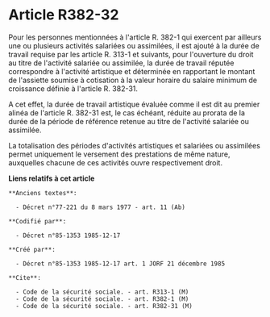 # Article R382-32

Pour les personnes mentionnées à l'article R. 382-1 qui exercent par ailleurs une ou plusieurs activités salariées ou
assimilées, il est ajouté à la durée de travail requise par les article R. 313-1 et suivants, pour l'ouverture du droit au
titre de l'activité salariée ou assimilée, la durée de travail réputée correspondre à l'activité artistique et déterminée en
rapportant le montant de l'assiette soumise à cotisation à la valeur horaire du salaire minimum de croissance définie à
l'article R. 382-31. 

A cet effet, la durée de travail artistique évaluée comme il est dit au premier alinéa de l'article R. 382-31 est, le cas
échéant, réduite au prorata de la durée de la période de référence retenue au titre de l'activité salariée ou assimilée. 

La totalisation des périodes d'activités artistiques et salariées ou assimilées permet uniquement le versement des
prestations de même nature, auxquelles chacune de ces activités ouvre respectivement droit.

**Liens relatifs à cet article**

	**Anciens textes**:

	  - Décret n°77-221 du 8 mars 1977 - art. 11 (Ab)

	**Codifié par**:

	  - Décret n°85-1353 1985-12-17

	**Créé par**:

	  - Décret n°85-1353 1985-12-17 art. 1 JORF 21 décembre 1985

	**Cite**:

	  - Code de la sécurité sociale. - art. R313-1 (M)
	  - Code de la sécurité sociale. - art. R382-1 (M)
	  - Code de la sécurité sociale. - art. R382-31 (M)
